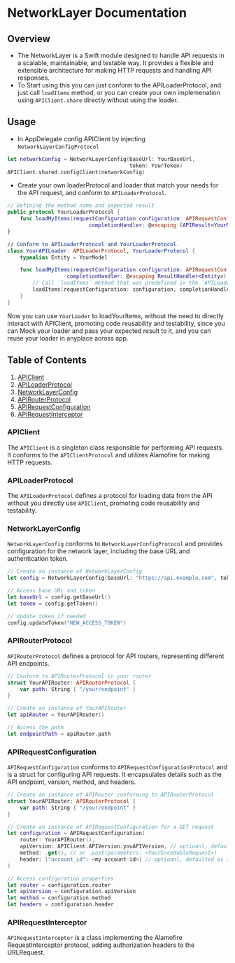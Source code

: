 # NetworkLayer Documentation

## Overview

- The NetworkLayer is a Swift module designed to handle API requests in a scalable, maintainable, and testable way. It provides a flexible and extensible architecture for making HTTP requests and handling API responses.
- To Start using this you can just conform to the APILoaderProtocol, and just call `loadItems` method, or you can create your own implemenation using `APIClient.share` directly without using the loader.

## Usage
- In AppDelegate config APIClient by injecting `NetworkLayerConfigProtocol`

```swift
let networkConfig = NetworkLayerConfig(baseUrl: YourBaseUrl,
                                       token: YourToken)
APIClient.shared.configClient(networkConfig)

```
- Create your own loaderProtocol and loader that match your needs for the API request, and conform to `APILoaderProtocol`.

```swift
// Defining the method name and expected result
public protocol YourLoaderProtocol {
    func loadMyItems(requestConfiguration configuration: APIRequestConfigurationProtocol,
                          completionHandler: @escaping (APIResult<YourModel>) -> Void)
}

// Conform to APILoaderProtocol and YourLoaderProtocol.
class YourAPILoader: APILoaderProtocol, YourLoaderProtocol {
    typealias Entity = YourModel

    func loadMyItems(requestConfiguration configuration: APIRequestConfigurationProtocol,
                   completionHandler: @escaping ResultHandler<Entity>) {
        // Call `loadItems` method that was predefined in the `APILoaderProtocol` extension to perform the request.
        loadItems(requestConfiguration: configuration, completionHandler: completionHandler)
    }
}
```
Now you can use `YourLoader` to loadYourItems, without the need to directly interact with APIClient, promoting code reusability and testability, since you can Mock your loader and pass your expected result to it, and you can reuse your loader in anyplace across app.

## Table of Contents

1. [APIClient](#apiclient)
2. [APILoaderProtocol](#apiloaderprotocol)
3. [NetworkLayerConfig](#networklayerconfig)
4. [APIRouterProtocol](#apirouterprotocol)
5. [APIRequestConfiguration](#apirequestconfiguration)
6. [APIRequestInterceptor](#apirequestinterceptor)

### APIClient
The `APIClient` is a singleton class responsible for performing API requests. It conforms to the `APIClientProtocol` and utilizes Alamofire for making HTTP requests.

### APILoaderProtocol
The `APILoaderProtocol` defines a protocol for loading data from the API without you directly use `APIClient`, promoting code reusability and testability.

### NetworkLayerConfig
`NetworkLayerConfig` conforms to `NetworkLayerConfigProtocol` and provides configuration for the network layer, including the base URL and authentication token.
```swift
// Create an instance of NetworkLayerConfig
let config = NetworkLayerConfig(baseUrl: "https://api.example.com", token: "YOUR_ACCESS_TOKEN")

// Access base URL and token
let baseUrl = config.getBaseUrl()
let token = config.getToken()

// Update token if needed
config.updateToken("NEW_ACCESS_TOKEN")

```

### APIRouterProtocol
`APIRouterProtocol` defines a protocol for API routers, representing different API endpoints.
```swift 
// Conform to APIRouterProtocol in your router
struct YourAPIRouter: APIRouterProtocol {
    var path: String { "/your/endpoint" }
}

// Create an instance of YourAPIRouter
let apiRouter = YourAPIRouter()

// Access the path
let endpointPath = apiRouter.path
```

### APIRequestConfiguration
`APIRequestConfiguration` conforms to `APIRequestConfigurationProtocol` and is a struct for configuring API requests. It encapsulates details such as the API endpoint, version, method, and headers.
```swift
// Create an instance of APIRouter conforming to APIRouterProtocol
struct YourAPIRouter: APIRouterProtocol {
    var path: String { "/your/endpoint" }
}

// Create an instance of APIRequestConfiguration for a GET request
let configuration = APIRequestConfiguration(
    router: YourAPIRouter(),
    apiVersion: APIClient.APIVersion.youAPIVersion, // optioanl, defaulted as .v3
    method: .get(), // or .post(parameters: <YourEncodableRequest>)
    header: ["account_id": <my-account-id>] // optioanl, defaulted as [:]
)

// Access configuration properties
let router = configuration.router
let apiVersion = configuration.apiVersion 
let method = configuration.method
let headers = configuration.header
```

### APIRequestInterceptor
`APIRequestInterceptor` is a class implementing the Alamofire RequestInterceptor protocol, adding authorization headers to the URLRequest.
